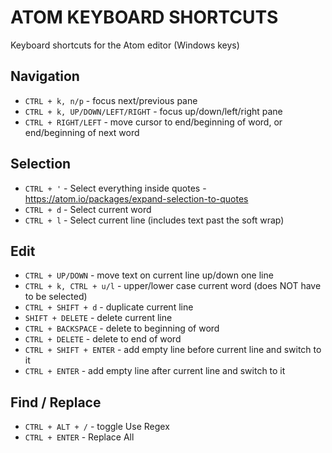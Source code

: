 # ATOM KEYBOARD SHORTCUTS
Keyboard shortcuts for the Atom editor (Windows keys)

## Navigation
* `CTRL + k, n/p` - focus next/previous pane
* `CTRL + k, UP/DOWN/LEFT/RIGHT` - focus up/down/left/right pane
* `CTRL + RIGHT/LEFT` - move cursor to end/beginning of word, or end/beginning of next word

## Selection
* `CTRL + '` - Select everything inside quotes - https://atom.io/packages/expand-selection-to-quotes
* `CTRL + d` - Select current word
* `CTRL + l` - Select current line (includes text past the soft wrap)

## Edit
* `CTRL + UP/DOWN` - move text on current line up/down one line
* `CTRL + k, CTRL + u/l` - upper/lower case current word (does NOT have to be selected)
* `CTRL + SHIFT + d` - duplicate current line
* `SHIFT + DELETE` - delete current line
* `CTRL + BACKSPACE` - delete to beginning of word
* `CTRL + DELETE` - delete to end of word
* `CTRL + SHIFT + ENTER` - add empty line before current line and switch to it
* `CTRL + ENTER` - add empty line after current line and switch to it

## Find / Replace
* `CTRL + ALT + /` - toggle Use Regex
* `CTRL + ENTER` - Replace All
